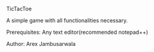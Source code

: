 TicTacToe

A simple game with all functionalities necessary.

Prerequisites:
Any text editor(recommended notepad++)

Author:
Arex Jambusarwala

